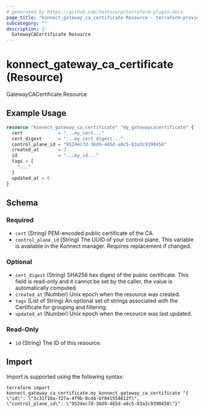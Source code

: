 ```yaml
---
# generated by https://github.com/hashicorp/terraform-plugin-docs
page_title: "konnect_gateway_ca_certificate Resource - terraform-provider-konnect"
subcategory: ""
description: |-
  GatewayCACertificate Resource
---
```


# konnect_gateway_ca_certificate (Resource)

GatewayCACertificate Resource

## Example Usage

```terraform
resource "konnect_gateway_ca_certificate" "my_gatewaycacertificate" {
  cert             = "...my_cert..."
  cert_digest      = "...my_cert_digest..."
  control_plane_id = "9524ec7d-36d9-465d-a8c5-83a3c9390458"
  created_at       = 7
  id               = "...my_id..."
  tags = [
    "..."
  ]
  updated_at = 6
}
```

<!-- schema generated by tfplugindocs -->
## Schema

### Required

- `cert` (String) PEM-encoded public certificate of the CA.
- `control_plane_id` (String) The UUID of your control plane. This variable is available in the Konnect manager. Requires replacement if changed.

### Optional

- `cert_digest` (String) SHA256 hex digest of the public certificate. This field is read-only and it cannot be set by the caller, the value is automatically computed.
- `created_at` (Number) Unix epoch when the resource was created.
- `tags` (List of String) An optional set of strings associated with the Certificate for grouping and filtering.
- `updated_at` (Number) Unix epoch when the resource was last updated.

### Read-Only

- `id` (String) The ID of this resource.

## Import

Import is supported using the following syntax:

```shell
terraform import konnect_gateway_ca_certificate.my_konnect_gateway_ca_certificate "{ \"id\": \"3c31f18a-f27a-4f9b-8cd4-bf841554612f\",  \"control_plane_id\": \"9524ec7d-36d9-465d-a8c5-83a3c9390458\"}"
```
